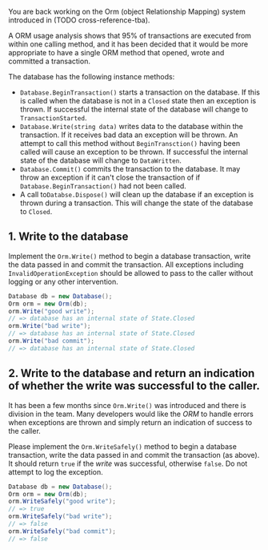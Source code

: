 You are back working on the Orm (object Relationship Mapping) system introduced in (TODO cross-reference-tba).

A ORM usage analysis shows that 95% of transactions are executed from within one calling method, and it has been decided that it would be more appropriate to have a single ORM method that opened, wrote and committed a transaction.

The database has the following instance methods:

- `Database.BeginTransaction()` starts a transaction on the database. If this is called when the database is not in a `Closed` state then an exception is thrown. If successful the internal state of the database will change to `TransactionStarted`.
- `Database.Write(string data)` writes data to the database within the transaction. If it receives bad data an exception will be thrown. An attempt to call this method without `BeginTransction()` having been called will cause an exception to be thrown. If successful the internal state of the database will change to `DataWritten`.
- `Database.Commit()` commits the transaction to the database. It may throw an exception if it can't close the transaction of if `Database.BeginTransaction()` had not been called.
- A call to`Databse.Dispose()` will clean up the database if an exception is thrown during a transaction. This will change the state of the database to `Closed`.

## 1. Write to the database

Implement the `Orm.Write()` method to begin a database transaction, write the data passed in and commit the transaction. All exceptions including `InvalidOperationException` should be allowed to pass to the caller without logging or any other intervention.

```csharp
Database db = new Database();
Orm orm = new Orm(db);
orm.Write("good write");
// => database has an internal state of State.Closed
orm.Write("bad write");
// => database has an internal state of State.Closed
orm.Write("bad commit");
// => database has an internal state of State.Closed
```

## 2. Write to the database and return an indication of whether the write was successful to the caller.

It has been a few months since `Orm.Write()` was introduced and there is division in the team. Many developers would like the _ORM_ to handle errors when exceptions are thrown and simply return an indication of success to the caller.

Please implement the `Orm.WriteSafely()` method to begin a database transaction, write the data passed in and commit the transaction (as above). It should return `true` if the _write_ was successful, otherwise `false`. Do not attempt to log the exception.

```csharp
Database db = new Database();
Orm orm = new Orm(db);
orm.WriteSafely("good write");
// => true
orm.WriteSafely("bad write");
// => false
orm.WriteSafely("bad commit");
// => false
```
